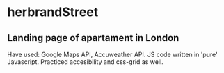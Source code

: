 # herbrandStreet
## Landing page of apartament in London

Have used: Google Maps API, Accuweather API.
JS code written in 'pure' Javascript. Practiced accesibility and css-grid as well.
